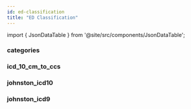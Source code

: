 ```yaml
---
id: ed-classification
title: "ED Classification"
---
```


import { JsonDataTable } from '@site/src/components/JsonDataTable';

### categories

<JsonDataTable  jsonPath="nodes.seed\.the_tuva_project\.ed_classification__categories.columns" />

### icd_10_cm_to_ccs

<JsonDataTable  jsonPath="nodes.seed\.the_tuva_project\.ed_classification__icd_10_cm_to_ccs.columns" />

### johnston_icd10

<JsonDataTable  jsonPath="nodes.seed\.the_tuva_project\.ed_classification__johnston_icd10.columns" />

### johnston_icd9

<JsonDataTable  jsonPath="nodes.seed\.the_tuva_project\.ed_classification__johnston_icd9.columns" />